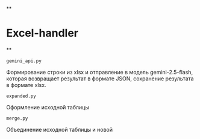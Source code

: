 **

# Excel-handler

**

    gemini_api.py
Формирование строки из xlsx и отправление в модель gemini-2.5-flash, которая возвращает результат в формате JSON, сохранение результата в формате xlsx.

    expanded.py
Оформление исходной таблицы 

    merge.py
   Объединение исходной таблицы и новой
    
